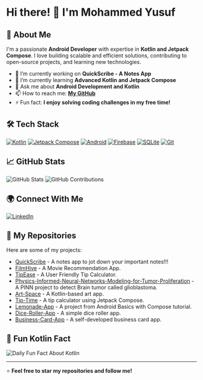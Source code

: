 # Hi there! 👋 I'm Mohammed Yusuf

## 🚀 About Me

I'm a passionate **Android Developer** with expertise in **Kotlin and Jetpack Compose**. I love building scalable and efficient solutions, contributing to open-source projects, and learning new technologies.

- 🔭 I’m currently working on **QuickScribe - A Notes App**
- 🌱 I’m currently learning **Advanced Kotlin and Jetpack Compose**
- 💬 Ask me about **Android Development and Kotlin**
- 📫 How to reach me: **[My GitHub](https://github.com/MohammedYusuf-123)**
- ⚡ Fun fact: **I enjoy solving coding challenges in my free time!**

## 🛠 Tech Stack

[![Kotlin](https://img.shields.io/badge/Kotlin-0095D5?style=for-the-badge&logo=kotlin&logoColor=white)](https://kotlinlang.org/)
[![Jetpack Compose](https://img.shields.io/badge/Jetpack%20Compose-4285F4?style=for-the-badge&logo=android&logoColor=white)](https://developer.android.com/jetpack/compose)
[![Android](https://img.shields.io/badge/Android-3DDC84?style=for-the-badge&logo=android&logoColor=white)](https://developer.android.com/)
[![Firebase](https://img.shields.io/badge/Firebase-FFCA28?style=for-the-badge&logo=firebase&logoColor=white)](https://firebase.google.com/)
[![SQLite](https://img.shields.io/badge/SQLite-003B57?style=for-the-badge&logo=sqlite&logoColor=white)](https://sqlite.org/)
[![Git](https://img.shields.io/badge/Git-F05032?style=for-the-badge&logo=git&logoColor=white)](https://git-scm.com/)

## 📈 GitHub Stats

![GitHub Stats](https://github-readme-stats.vercel.app/api?username=MohammedYusuf-123&show_icons=true&theme=radical)
![GitHub Contributions](https://github-readme-streak-stats.herokuapp.com?user=MohammedYusuf-123&theme=radical)

## 🌍 Connect With Me

[![LinkedIn](https://img.shields.io/badge/LinkedIn-0A66C2?style=for-the-badge&logo=linkedin&logoColor=white)](https://www.linkedin.com/in/mohammed-yusuf-m/)

## 📂 My Repositories

Here are some of my projects:

- [QuickScribe](https://github.com/MohammedYusuf-123/QuickScribe) - A notes app to jot down your important notes!!!
- [FilmHive](https://github.com/MohammedYusuf-123/FilmHive) - A Movie Recommendation App.
- [TipEase](https://github.com/MohammedYusuf-123/TipEase) - A User Friendly Tip Calculator.
- [Physics-Informed-Neural-Networks-Modeling-for-Tumor-Proliferation](https://github.com/MohammedYusuf-123/Physics-Informed-Neural-Networks-Modeling-for-Tumor-Proliferation.) - A PINN project to detect Brain tumor called glioblastoma.
- [Art-Space](https://github.com/MohammedYusuf-123/Art-Space) - A Kotlin-based art app.
- [Tip-Time](https://github.com/MohammedYusuf-123/Tip-Time) - A tip calculator using Jetpack Compose.
- [Lemonade-App](https://github.com/MohammedYusuf-123/Lemonade-App) - A project from Android Basics with Compose tutorial.
- [Dice-Roller-App](https://github.com/MohammedYusuf-123/Dice-Roller-App) - A simple dice roller app.
- [Business-Card-App](https://github.com/MohammedYusuf-123/Business-Card-App) - A self-developed business card app.

## 🌟 Fun Kotlin Fact

<p align="left">
  <img src="https://programming-quotes-api.herokuapp.com/quotes/random/lang/en" alt="Daily Fun Fact About Kotlin" />
</p>

---

⭐️ **Feel free to star my repositories and follow me!**
